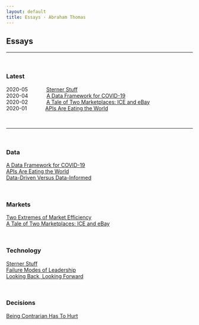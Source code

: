 ```yaml
---
layout: default
title: Essays · Abraham Thomas
---
```


## Essays

----

<br/>

### Latest

2020-05 &emsp;&emsp;&emsp; [Sterner Stuff](sterner-stuff)  
2020-04 &emsp;&emsp;&emsp; [A Data Framework for COVID-19](a-data-framework-for-covid-19)  
2020-02 &emsp;&emsp;&emsp; [A Tale of Two Marketplaces: ICE and eBay](why-might-ice-bid-for-ebay)  
2020-01 &emsp;&emsp;&emsp; [APIs Are Eating the World](APIs-are-eating-the-world)   

<br/>

----

<br/>

### Data

[A Data Framework for COVID-19](a-data-framework-for-covid-19)  
[APIs Are Eating the World](APIs-are-eating-the-world)  
[Data-Driven Versus Data-Informed](data-driven-data-informed)  

<br/>

### Markets

[Two Extremes of Market Efficiency](two-extremes-of-market-efficiency)  
[A Tale of Two Marketplaces: ICE and eBay](why-might-ice-bid-for-ebay)  

<br/>

### Technology

[Sterner Stuff](sterner-stuff)  
[Failure Modes of Leadership](failure-modes)  
[Looking Back, Looking Forward](looking-back-looking-forward)  

<br/>

### Decisions

[Being Contrarian Has To Hurt](a-fine-line-between-stupid-and-clever)  

<br/>


<br/>
